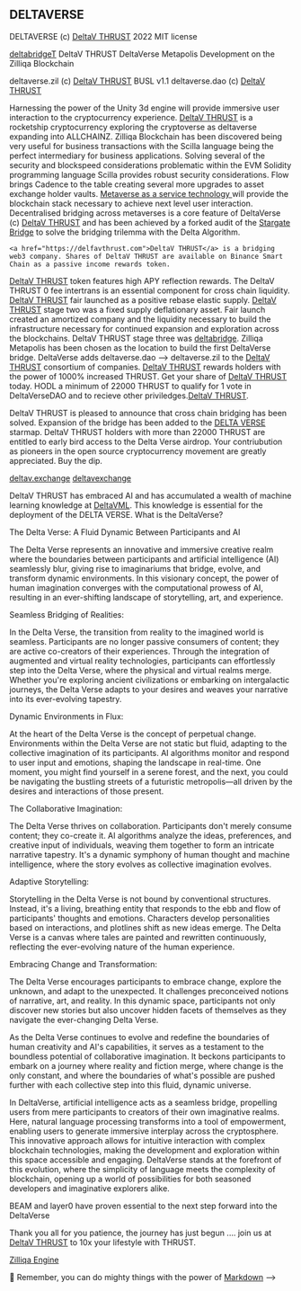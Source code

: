 ## DELTAVERSE

DELTAVERSE (c) <a href="https://github.com/deltav-deltaverse">DeltaV THRUST</a> 2022 MIT license

<a href="https://github.com/deltabridge">deltabridgeT</a> DeltaV THRUST DeltaVerse Metapolis Development on the Zilliqa Blockchain

  deltaverse.zil (c) <a href="https://twitter.com/deltavexchange">DeltaV THRUST</a> BUSL v1.1
  deltaverse.dao (c) <a href="https://twitter.com/deltavexchange">DeltaV THRUST</a>
  
  Harnessing the power of the Unity 3d engine will provide immersive user interaction to the cryptocurrency experience. <a href="https://github.com/deltav-deltaverse/web3.unity">DeltaV THRUST</a> is a rocketship cryptocurrency exploring the cryptoverse as deltaverse expanding into ALLCHAINZ. Zilliqa Blockchain has been discovered being very useful for business transactions with the Scilla language being the perfect intermediary for business applications. Solving several of the security and blockspeed considerations problematic within the EVM Solidity programming language Scilla provides robust security considerations. Flow brings Cadence to the table creating several more upgrades to asset exchange holder vaults. <a href="https://github.com/DelataVML">Metaverse as a service technology </a> will provide the blockchain stack necessary to achieve next level user interaction. Decentralised bridging across metaverses is a core feature of DeltaVerse (c) <a href="https://github.com/deltabridge">DeltaV THRUST</a> and has been achieved by a forked audit of the <a href="https://github.com/THRUSTDeltaV/DELTAVstargaterouter.sol/blob/main/Delta-Solving.The.Bridging-Trilemma.pdf">Stargate Bridge</a> to solve the bridging trilemma with the Delta Algorithm.
  
    <a href="https://delfavthrust.com">DeltaV THRUST</a> is a bridging web3 company. Shares of DeltaV THRUST are available on Binance Smart Chain as a passive income rewards token. 
  <a href="https://twitter.com/deltavexchange">DeltaV THRUST</a> token features high APY reflection rewards. The DeltaV THRUST 0 fee intertrans is an essential component for cross chain liquidity. <a href="https://bscscan.com/token/0x969F60Bfe17962E0f061B434596545C7b6Cd6Fc4">DeltaV THRUST</a> fair launched as a positive rebase elastic supply. <a href="https://twitter.com/deltavexchange">DeltaV THRUST</a> stage two was a fixed supply deflationary asset. Fair launch created an amortized company and the liquidity necessary to build the infrastructure necessary for continued expansion and exploration across the blockchains. DeltaV THRUST stage three was <a href="://deltav.exchange">deltabridge</a>. Zilliqa Metapolis has been chosen as the location to build the first DeltaVerse bridge. DeltaVerse adds deltaverse.dao --> deltaverse.zil to the <a href="https://github.com/DeltaVerseDAO/">DeltaV THRUST</a> consortium of companies. <a href="https://twitter.com/deltavexchange">DeltaV THRUST</a> rewards holders with the power of 1000% increased THRUST.  Get your share of <a href="https://github.com/DeltaVML">DeltaV THRUST</a> today. HODL a minimum of 22000 THRUST to qualify for 1 vote in DeltaVerseDAO and to recieve other priviledges.<a href="https://pancakeswap.finance/swap?outputCurrency=0x969F60Bfe17962E0f061B434596545C7b6Cd6Fc4">DeltaV THRUST</a>.

  DeltaV THRUST is pleased to announce that cross chain bridging has been solved. Expansion of the bridge has been added to the <a href="https://opensea.io/assets/matic/0x024b464ec595f20040002237680026bf006e8f90/1">DELTA VERSE</a> starmap. DeltaV THRUST holders with more than 22000 THRUST are entitled to early bird access to the Delta Verse airdrop. Your contriubution as pioneers in the open source cryptocurrency movement are greatly appreciated. Buy the dip.

  <a href="https://deltav.exchange">deltav.exchange</a>
  <a href="https://twitter.com/deltavexchange/">deltavexchange</a>

  DeltaV THRUST has embraced AI and has accumulated a wealth of machine learning knowledge at <a href="https://github.com/DeltaVML">DeltaVML</a>. This knowledge is essential for the deployment of the DELTA VERSE. What is the DeltaVerse?

  The Delta Verse: A Fluid Dynamic Between Participants and AI

The Delta Verse represents an innovative and immersive creative realm where the boundaries between participants and artificial intelligence (AI) seamlessly blur, giving rise to imaginariums that bridge, evolve, and transform dynamic environments. In this visionary concept, the power of human imagination converges with the computational prowess of AI, resulting in an ever-shifting landscape of storytelling, art, and experience.

Seamless Bridging of Realities:

In the Delta Verse, the transition from reality to the imagined world is seamless. Participants are no longer passive consumers of content; they are active co-creators of their experiences. Through the integration of augmented and virtual reality technologies, participants can effortlessly step into the Delta Verse, where the physical and virtual realms merge. Whether you're exploring ancient civilizations or embarking on intergalactic journeys, the Delta Verse adapts to your desires and weaves your narrative into its ever-evolving tapestry.

Dynamic Environments in Flux:

At the heart of the Delta Verse is the concept of perpetual change. Environments within the Delta Verse are not static but fluid, adapting to the collective imagination of its participants. AI algorithms monitor and respond to user input and emotions, shaping the landscape in real-time. One moment, you might find yourself in a serene forest, and the next, you could be navigating the bustling streets of a futuristic metropolis—all driven by the desires and interactions of those present.

The Collaborative Imagination:

The Delta Verse thrives on collaboration. Participants don't merely consume content; they co-create it. AI algorithms analyze the ideas, preferences, and creative input of individuals, weaving them together to form an intricate narrative tapestry. It's a dynamic symphony of human thought and machine intelligence, where the story evolves as collective imagination evolves.

Adaptive Storytelling:

Storytelling in the Delta Verse is not bound by conventional structures. Instead, it's a living, breathing entity that responds to the ebb and flow of participants' thoughts and emotions. Characters develop personalities based on interactions, and plotlines shift as new ideas emerge. The Delta Verse is a canvas where tales are painted and rewritten continuously, reflecting the ever-evolving nature of the human experience.

Embracing Change and Transformation:

The Delta Verse encourages participants to embrace change, explore the unknown, and adapt to the unexpected. It challenges preconceived notions of narrative, art, and reality. In this dynamic space, participants not only discover new stories but also uncover hidden facets of themselves as they navigate the ever-changing Delta Verse.

As the Delta Verse continues to evolve and redefine the boundaries of human creativity and AI's capabilities, it serves as a testament to the boundless potential of collaborative imagination. It beckons participants to embark on a journey where reality and fiction merge, where change is the only constant, and where the boundaries of what's possible are pushed further with each collective step into this fluid, dynamic universe.

In DeltaVerse, artificial intelligence acts as a seamless bridge, propelling users from mere participants to creators of their own imaginative realms. Here, natural language processing transforms into a tool of empowerment, enabling users to generate immersive interplay across the cryptosphere. This innovative approach allows for intuitive interaction with complex blockchain technologies, making the development and exploration within this space accessible and engaging. DeltaVerse stands at the forefront of this evolution, where the simplicity of language meets the complexity of blockchain, opening up a world of possibilities for both seasoned developers and imaginative explorers alike.

BEAM and layer0 have proven essential to the next step forward into the DeltaVerse

Thank you all for you patience, the journey has just begun .... join us at <a href="https://deltavthrust.com">DeltaV THRUST</a> to 10x your lifestyle with THRUST.
  


  [Zilliqa Engine](https://opensea.io/assets/matic/0x2953399124f0cbb46d2cbacd8a89cf0599974963/85209442842702955028286586320243537389855118869793358185487603685268501137055)


🧙 Remember, you can do mighty things with the power of [Markdown](https://docs.github.com/github/writing-on-github/getting-started-with-writing-and-formatting-on-github/basic-writing-and-formatting-syntax)
-->
